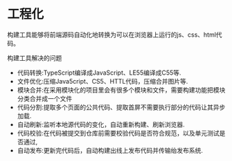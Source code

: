 # 工程化

构建工具能够将前端源码自动化地转换为可以在浏览器上运行的js、css、html代码。

构建工具解决的问题

- 代码转换:TypeScript编译成JavaScript、LE55编译成C55等.
- 文件优化:压缩Java5cript、CS5、HTTL代码，压缩合并图片等.
- 模块合并:在采用模块化的项目里会有很多个模块和文件，需要构建功能把模块分类合并成一个文件
- 代码分割:提取多个页面的公共代码、提取首屏不需要执行部分的代码让其异步加载.
- 自动刷新:监听本地源代码的变化，自动重新构建、刷新浏览器.
- 代码校验:在代码被提交到仓库前需要校验代码是否符合规范，以及单元测试是否通过,
- 自动发布:更新完代码后，自动构建出线上发布代码并传输绐发布系统.
